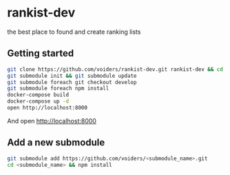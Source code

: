 # rankist-dev
the best place to found and create ranking lists

## Getting started

```sh
git clone https://github.com/voiders/rankist-dev.git rankist-dev && cd rankist-dev
git submodule init && git submodule update
git submodule foreach git checkout develop
git submodule foreach npm install
docker-compose build
docker-compose up -d
open http://localhost:8000
```
And open [http://localhost:8000](http://localhost:8000)

## Add a new submodule

```sh
git submodule add https://github.com/voiders/<submodule_name>.git
cd <submodule_name> && npm install
```
